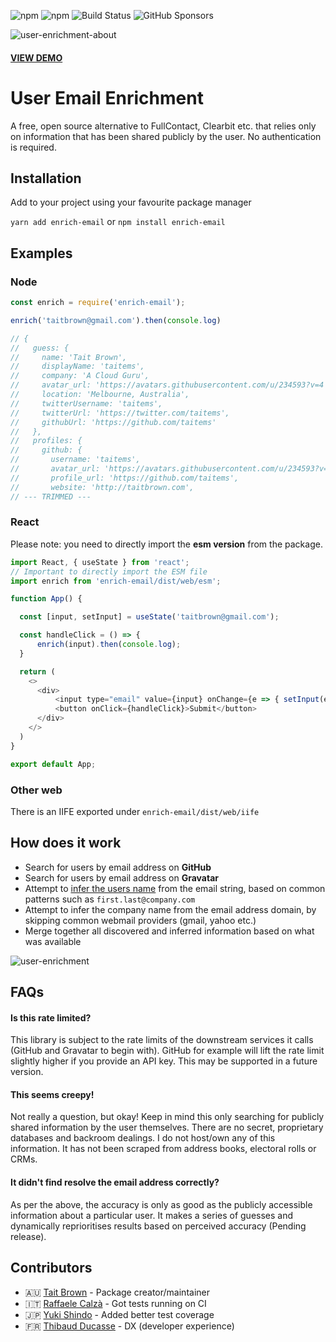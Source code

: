 ![npm](https://img.shields.io/npm/v/enrich-email)
![npm](https://img.shields.io/npm/dw/enrich-email)
![Build Status](https://img.shields.io/github/workflow/status/taitems/user-email-enrichment/Tests%20CI/main)
![GitHub Sponsors](https://img.shields.io/github/sponsors/taitems)

![user-enrichment-about](https://user-images.githubusercontent.com/234593/135028707-9f1a5f60-0190-4cd4-86f6-8aa194f6e6bc.png)

#### [VIEW DEMO](https://taitems.github.io/user-email-enrichment/)

# User Email Enrichment
A free, open source alternative to FullContact, Clearbit etc. that relies only on information that has been shared publicly by the user. No authentication is required.


## Installation
Add to your project using your favourite package manager

`yarn add enrich-email` or `npm install enrich-email`

## Examples 

### Node

```js
const enrich = require('enrich-email');

enrich('taitbrown@gmail.com').then(console.log)

// {
//   guess: {
//     name: 'Tait Brown',
//     displayName: 'taitems',
//     company: 'A Cloud Guru',
//     avatar_url: 'https://avatars.githubusercontent.com/u/234593?v=4',
//     location: 'Melbourne, Australia',
//     twitterUsername: 'taitems',
//     twitterUrl: 'https://twitter.com/taitems',
//     githubUrl: 'https://github.com/taitems'
//   },
//   profiles: {
//     github: {
//       username: 'taitems',
//       avatar_url: 'https://avatars.githubusercontent.com/u/234593?v=4',
//       profile_url: 'https://github.com/taitems',
//       website: 'http://taitbrown.com',
// --- TRIMMED ---
```
### React

Please note: you need to directly import the **esm version** from the package.

```js
import React, { useState } from 'react';
// Important to directly import the ESM file
import enrich from 'enrich-email/dist/web/esm';

function App() {

  const [input, setInput] = useState('taitbrown@gmail.com');

  const handleClick = () => {
      enrich(input).then(console.log);
  }

  return (
    <>
      <div>
          <input type="email" value={input} onChange={e => { setInput(e.target.value)}} />
          <button onClick={handleClick}>Submit</button>
      </div>
    </>
  )
}

export default App;

```

### Other web

There is an IIFE exported under `enrich-email/dist/web/iife`

## How does it work
- Search for users by email address on **GitHub**
- Search for users by email address on **Gravatar**
- Attempt to [infer the users name](https://github.com/taitems/email-to-name) from the email string, based on common patterns such as `first.last@company.com`
- Attempt to infer the company name from the email address domain, by skipping common webmail providers (gmail, yahoo etc.)
- Merge together all discovered and inferred information based on what was available

![user-enrichment](https://user-images.githubusercontent.com/234593/135011819-f7fdb91c-d32a-4371-b5b9-f799235a8f05.png)


## FAQs

#### Is this rate limited?
This library is subject to the rate limits of the downstream services it calls (GitHub and Gravatar to begin with). GitHub for example will lift the rate limit slightly higher if you provide an API key. This may be supported in a future version.

#### This seems creepy!
Not really a question, but okay! Keep in mind this only searching for publicly shared information by the user themselves. There are no secret, proprietary databases and backroom dealings. I do not host/own any of this information. It has not been scraped from address books, electoral rolls or CRMs.

#### It didn't find resolve the email address correctly?
As per the above, the accuracy is only as good as the publicly accessible information about a particular user. It makes a series of guesses and dynamically reprioritises results based on perceived accuracy (Pending release).


## Contributors

- 🇦🇺 [Tait Brown](https://github.com/taitems) - Package creator/maintainer
- 🇮🇹 [Raffaele Calzà](https://github.com/raffaelecalza) - Got tests running on CI
- 🇯🇵 [Yuki Shindo](https://github.com/shinshin86) - Added better test coverage 
- 🇫🇷 [Thibaud Ducasse](https://github.com/tducasse) - DX (developer experience)